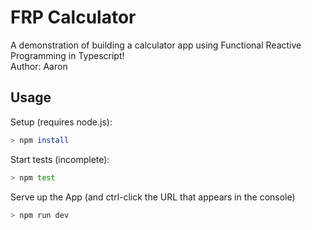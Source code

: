 # FRP Calculator
 A demonstration of building a calculator app using Functional Reactive Programming in Typescript!</br>
 Author: Aaron

## Usage

Setup (requires node.js):

```bash
> npm install
```

Start tests (incomplete):

```bash
> npm test
```

Serve up the App (and ctrl-click the URL that appears in the console)

```bash
> npm run dev
```

